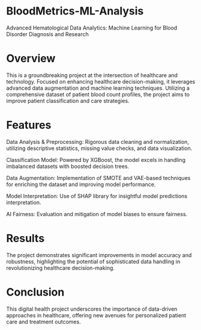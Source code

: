 # BloodMetrics-ML-Analysis
Advanced Hematological Data Analytics: Machine Learning for Blood Disorder Diagnosis and Research

# Overview
This is a groundbreaking project at the intersection of healthcare and technology. Focused on enhancing healthcare decision-making, it leverages advanced data augmentation and machine learning techniques. Utilizing a comprehensive dataset of patient blood count profiles, the project aims to improve patient classification and care strategies.

# Features
Data Analysis & Preprocessing: Rigorous data cleaning and normalization, utilizing descriptive statistics, missing value checks, and data visualization.

Classification Model: Powered by XGBoost, the model excels in handling imbalanced datasets with boosted decision trees.

Data Augmentation: Implementation of SMOTE and VAE-based techniques for enriching the dataset and improving model performance.

Model Interpretation: Use of SHAP library for insightful model predictions interpretation.

AI Fairness: Evaluation and mitigation of model biases to ensure fairness.

# Results
The project demonstrates significant improvements in model accuracy and robustness, highlighting the potential of sophisticated data handling in revolutionizing healthcare decision-making.

# Conclusion
This digital health project underscores the importance of data-driven approaches in healthcare, offering new avenues for personalized patient care and treatment outcomes.
